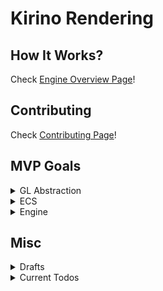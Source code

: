 # Kirino Rendering

## How It Works?
Check [Engine Overview Page](https://github.com/CleanroomMC/Cleanroom/blob/proposal/render-system/ENGINE_OVERVIEW.md)!

## Contributing
Check [Contributing Page](https://github.com/CleanroomMC/Cleanroom/blob/proposal/render-system/CONTRIBUTING.md)!

## MVP Goals

<details>
<summary>GL Abstraction</summary>

- GL Resource Abstraction
  - Resource manager
- Shader Abstraction 
  - Only support `vert` + `frag` for now, but design with `tess`, `compute`, etc. in mind
  - Global shader registry
    - Compile and store shaders
    - Shader source hashing
  - Uniform
    - Parse uniforms from shader source
    - Uniform location and type memorization
    - UBO support
  - ShaderProgram
    - Uniform input type widening
- Buffer Abstraction
  - VAO + VBO + EBO -> Mesh
  - UBO, SSBO
  - PBO pack & unpack
  - TBO
  - Upload hint + access hint
  - Persistent buffer
  - Framebuffer
    - Attachment
- Mesh Abstraction
  - Mesh
  - InstancedMesh
  - MultiDrawMesh
  - Vertex attribute layout
- Texture Abstraction
  - Sampler
  - Texture
    - Texture2D (for common uses)
    - Texture2DMultisample (for multisampling fbo)
    - Texture2DArray (for texture atlas)
    - ...
- Sync / Fence Abstraction
- Debug Abstraction
  - KHR_debug
- Material Abstraction
  - MaterialTemplate to describe layout and shaders
  - MaterialInstance to hold actual parameters
- Camera Abstraction
- Render Pass Abstraction

</details>

<details>
<summary>ECS</summary>

- Overall ECS structure ✔
  - CleanWorld, CleanEntity, CleanComponent, CleanSystem ✔
- Entity ✔
  - Entity manager (utilizes archetype) ✔
- Component ✔
  - Component schema ✔
  - Class scan via ClassGraph ✔
- Storage ✔
  - Archetype ✔
- Runtime
  - `SystemExeGraph` to coordinate different systems
    - Execution priority
    - Async execution & barrier
- Job ✔
  - Job is a unit of work that can be split and executed in parallel ✔

</details>

<details>
<summary>Engine</summary>

- CPU & GPU hybrid dual pipeline
- DrawCommand decorating mechanism
- RenderPass / Subpass architecture
- Built-in Multi-resolution & Super-sampling
- Immutable Pipeline State Object
- Scriptable pipeline
- ...

</details>

## Misc
<details>
<summary>Drafts</summary>

### Ideas

- Meshlet
  - Definition: a meshlet is a small subdivision of geometry used as the fundamental rendering unit
  - It enables better culling and more
  - Each ChunkComponent contains multiple meshlets
  - Each MeshletComponent stores virtual geometry data, metadata (meshlet AABB etc.)
  - Merge and simplify meshlets based on LOD (somewhat easy cuz actual vertex & index gen are on GPU-side)
  - Split custom models to meshlets too (a challenge on how to design virtual geometry)
- Virtual Geometry
  - Goal: reduce CPU–GPU bandwidth by avoiding full mesh data uploads
  - So virtual geometry are high-level metadata
  - Actual vertex & index gen are on GPU-side
  - Metadata is lightweight and hopefully it'll be easier to merge and simplify meshlets
- Probe & Surface Cache Card -> Semi-static Diffuse GI
  - Each meshlet has one or more cards that record radiance, normal, color, etc. (might need a better card allocation strategy)
  - Probes are placed in world dynamically
  - Probes sample light sources and other cards (recursive indirect lighting with temporal accumulation; i.e. not heavy)
  - As a result, lighting info is updated gradually over frames, smoothing out noise
  - Cards read lighting info from surrounding probes
  - LOD affects the number of cards per meshlet
  - The light radiance and normal are interpolated per-pixel during shading, providing a somewhat accurate lighting
- Screen-space Radiance Cache
  - Probes & cards only provide a rough & semi-static lighting, but SSRC refines result in screen-space
  - SSRC is like a ray-traced final gather

Meshing: meshlet + virtual geometry<br>
Lighting: Semi-static Diffuse GI with Temporal Accumulation + SSRC

### Follow-up Ideas

- Maintain a meshlet pool with a fixed number of free meshlets, similar to how EntityManager works
- Destroy and reallocate meshlets during Load / Unload / Modify chunk callbacks
- Each ChunkComponent contains multiple MeshletHandle (meshletID + generation; so it's easy to check if a meshlet has expired)
- Try to decouple chunks and meshlets: chunks are not the owners of meshlets but the input of our meshlet gen function
- Similarily, meshlets are not the owners of surface cards but the input of our surface card gen function
- Enforce the idea of functional programming paradigm: inputs -> outputs, separating logic from resource management
- Treat ChunkComponent as 16x16x16 sections instead of 16x16x256? be friendly to future cubic chunks

</details>

<details>
<summary>Current Todos</summary>

- ECS world system coordinator (DAG). edge -> system; node -> barrier
- Modify EntityManager - callback on flush
- Finish JobScheduler
- MeshletManager ?
- Fix AccessHandlePool not able to find fields from parent classes

</details>

